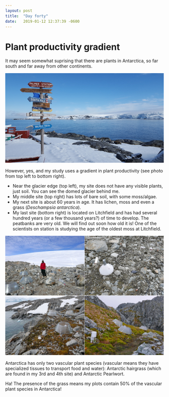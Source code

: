```yaml
---
layout: post
title:  "Day forty"
date:   2019-01-12 12:37:39 -0600
---
```

# Plant productivity gradient 
It may seem somewhat suprising that there are plants in Antarctica, so far south and far away from other continents. 

![Remoteness of Palmer](/assets/blog_photos/190112/20181216_073954.jpg)

However, yes, and my study uses a gradient in plant productivity (see photo from top left to bottom right). 
* Near the glacier edge (top left), my site does not have any visible plants, just soil. You can see the domed glacier behind me. 
* My middle site (top right) has lots of bare soil, with some moss/algae. 
* My next site is about 60 years in age. It has lichen, moss and even a grass (*Deschampsia antarctica*). 
* My last site (bottom right) is located on Litchfield and has had several hundred years (or a few thousand years?) of time to develop. The peatbanks are very old. We will find out soon how old it is! One of the scientists on station is studying the age of the oldest moss at Litchfield. 

![Plant productivity gradient](/assets/blog_photos/190112/Gradient.jpg)

Antarctica has only two vascular plant species (vascular means they have specialized tissues to transport food and water): Antarctic hairgrass (which are found in my 3rd and 4th site) and Antarctic Pearlwort. 

Ha! The presence of the grass means my plots contain 50% of the vascular plant species in Antarctica!
